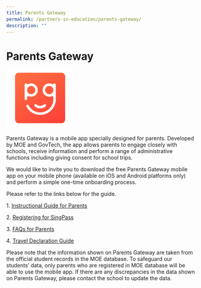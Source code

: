 ```yaml
---
title: Parents Gateway
permalink: /partners-in-education/parents-gateway/
description: ""
---
```

# Parents Gateway

<img src="/images/Partners%20in%20Education/PG.png" style="width:35%">
		 
Parents Gateway is a mobile app specially designed for parents. Developed by MOE and GovTech, the app allows parents to engage closely with schools, receive information and perform a range of administrative functions including giving consent for school trips.  
  
We would like to invite you to download the free Parents Gateway mobile app on your mobile phone (available on iOS and Android platforms only) and perform a simple one-time onboarding process.  
  
Please refer to the links below for the guide.  
  

1.&nbsp;[Instructional Guide for Parents](/files/Partners%20in%20Education/Instructional%20Guide%20for%20Parents%20Gateway.pdf)

2.&nbsp;[Registering for SingPass](/files/Partners%20in%20Education/PG%20-%20Registering%20for%20SingPass.pdf)

3.&nbsp;[FAQs for Parents](/files/Partners%20in%20Education/PG%20FAQs%20for%20Parents.pdf)

4.&nbsp;[Travel Declaration Guide](/files/Partners%20in%20Education/PG_Travel_Declaration_Guide.pdf)

Please note that the information shown on Parents Gateway are taken from the official student records in the MOE database. To safeguard our students’ data, only parents who are registered in MOE database will be able to use the mobile app. If there are any discrepancies in the data shown on Parents Gateway, please contact the school to update the data.